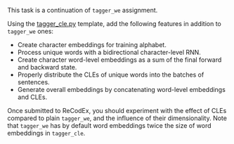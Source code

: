 This task is a continuation of `tagger_we` assignment.

Using the [tagger_cle.py](https://github.com/ufal/npfl114/tree/master/labs/08/tagger_cle.py)
template, add the following features in addition to `tagger_we` ones:
- Create character embeddings for training alphabet.
- Process unique words with a bidirectional character-level RNN.
- Create character word-level embeddings as a sum of the final forward and
  backward state.
- Properly distribute the CLEs of unique words into the batches of sentences.
- Generate overall embeddings by concatenating word-level embeddings and CLEs.

Once submitted to ReCodEx, you should experiment with the effect of CLEs
compared to plain `tagger_we`, and the influence of their dimensionality.
Note that `tagger_we` has by default word embeddings twice the size of
word embeddings in `tagger_cle`.
